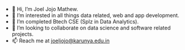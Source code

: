 - 👋 Hi, I’m Joel Jojo Mathew.
- 👀 I’m interested in all things data related, web and app development.
- 🌱 I’m completed Btech CSE (Splz in Data Analytics).
- 💞️ I’m looking to collaborate on data science and software related projects.
- 📫 Reach me at joeljojo@karunya.edu.in  

<!--
**Joel-Jojo/Joel-Jojo** is a ✨ _special_ ✨ repository because its `README.md` (this file) appears on your GitHub profile.

Here are some ideas to get you started:

- 🔭 I’m currently working on ...
- 🌱 I’m currently learning ...
- 👯 I’m looking to collaborate on ...
- 🤔 I’m looking for help with ...
- 💬 Ask me about ...
- 📫 How to reach me: ...
- 😄 Pronouns: ...
- ⚡ Fun fact: ...
-->
